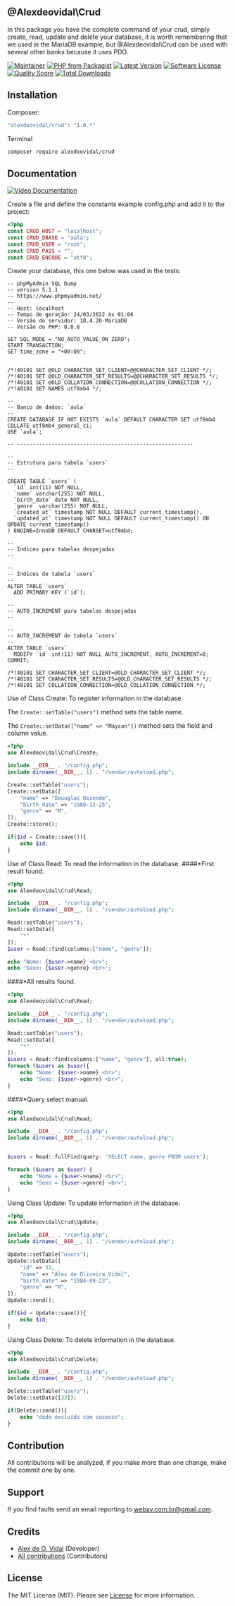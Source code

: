 ## @Alexdeovidal\Crud
In this package you have the complete command of your crud, simply create, read, update and delete your database, it is worth remembering that we used in the MariaDB example, but @Alexdeovidal\Crud can be used with several other banks because it uses PDO.

[![Maintainer](http://img.shields.io/badge/maintainer-@alexdeovidal-blue.svg?style=flat-square)](https://twitter.com/alexdeovidal)
[![PHP from Packagist](https://img.shields.io/packagist/php-v/alexdeovidal/crud.svg?style=flat-square)](https://packagist.org/packages/alexdeovidal/crud)
[![Latest Version](https://img.shields.io/github/release/alexdeovidal/crud.svg?style=flat-square)](https://github.com/alexdeovidal/crud/releases)
[![Software License](https://img.shields.io/badge/license-MIT-brightgreen.svg?style=flat-square)](LICENSE)
[![Quality Score](https://img.shields.io/scrutinizer/g/alexdeovidal/crud.svg?style=flat-square)](https://scrutinizer-ci.com/g/alexdeovidal/crud)
[![Total Downloads](https://img.shields.io/packagist/dt/alexdeovidal/crud.svg?style=flat-square)](https://packagist.org/packages/alexdeovidal/crud)

## Installation

Composer:

```bash
"alexdeovidal/crud": "1.0.*"
```

Terminal

```bash
composer require alexdeovidal/crud
```

## Documentation

[![Video Documentation](https://github.com/alexdeovidal/crud/blob/main/youtube.png)](https://www.youtube.com/embed/DAZURz9f5kY)


Create a file and define the constants example config.php and add it to the project:
```php 
<?php
const CRUD_HOST = "localhost";
const CRUD_DBASE = "aula";
const CRUD_USER = "root";
const CRUD_PASS = "";
const CRUD_ENCODE = "utf8";
```

Create your database, this one below was used in the tests:

```mysql
-- phpMyAdmin SQL Dump
-- version 5.1.1
-- https://www.phpmyadmin.net/
--
-- Host: localhost
-- Tempo de geração: 24/03/2022 às 01:06
-- Versão do servidor: 10.4.20-MariaDB
-- Versão do PHP: 8.0.8

SET SQL_MODE = "NO_AUTO_VALUE_ON_ZERO";
START TRANSACTION;
SET time_zone = "+00:00";


/*!40101 SET @OLD_CHARACTER_SET_CLIENT=@@CHARACTER_SET_CLIENT */;
/*!40101 SET @OLD_CHARACTER_SET_RESULTS=@@CHARACTER_SET_RESULTS */;
/*!40101 SET @OLD_COLLATION_CONNECTION=@@COLLATION_CONNECTION */;
/*!40101 SET NAMES utf8mb4 */;

--
-- Banco de dados: `aula`
--
CREATE DATABASE IF NOT EXISTS `aula` DEFAULT CHARACTER SET utf8mb4 COLLATE utf8mb4_general_ci;
USE `aula`;

-- --------------------------------------------------------

--
-- Estrutura para tabela `users`
--

CREATE TABLE `users` (
  `id` int(11) NOT NULL,
  `name` varchar(255) NOT NULL,
  `birth_date` date NOT NULL,
  `genre` varchar(255) NOT NULL,
  `created_at` timestamp NOT NULL DEFAULT current_timestamp(),
  `updated_at` timestamp NOT NULL DEFAULT current_timestamp() ON UPDATE current_timestamp()
) ENGINE=InnoDB DEFAULT CHARSET=utf8mb4;

--
-- Índices para tabelas despejadas
--

--
-- Índices de tabela `users`
--
ALTER TABLE `users`
  ADD PRIMARY KEY (`id`);

--
-- AUTO_INCREMENT para tabelas despejadas
--

--
-- AUTO_INCREMENT de tabela `users`
--
ALTER TABLE `users`
  MODIFY `id` int(11) NOT NULL AUTO_INCREMENT, AUTO_INCREMENT=0;
COMMIT;

/*!40101 SET CHARACTER_SET_CLIENT=@OLD_CHARACTER_SET_CLIENT */;
/*!40101 SET CHARACTER_SET_RESULTS=@OLD_CHARACTER_SET_RESULTS */;
/*!40101 SET COLLATION_CONNECTION=@OLD_COLLATION_CONNECTION */;
```
Use of Class Create: To register information in the database.

The ```Create::setTable("users")``` method sets the table name.

The ```Create::setData(["name" => "Maycon"])``` method sets the field and column value.
```php
<?php
use Alexdeovidal\Crud\Create;

include __DIR__ . "/config.php";
include dirname(__DIR__, 1) . "/vendor/autoload.php";

Create::setTable("users");
Create::setData([
    "name" => "Douuglas Rezende",
    "birth_date" => "1980-12-25",
    "genre" => "M",
]);
Create::store();

if($id = Create::save()){
    echo $id;
}
```
Use of Class Read: To read the information in the database.
####*First result found.
```php
<?php
use Alexdeovidal\Crud\Read;

include __DIR__ . "/config.php";
include dirname(__DIR__, 1) . "/vendor/autoload.php";

Read::setTable("users");
Read::setData([
    "*"
]);
$user = Read::find(columns:["name", "genre"]);

echo "Nome: {$user->name} <br>";
echo "Sexo: {$user->genre} <br>";

```
####*All results found.
```php
<?php
use Alexdeovidal\Crud\Read;

include __DIR__ . "/config.php";
include dirname(__DIR__, 1) . "/vendor/autoload.php";

Read::setTable("users");
Read::setData([
    "*"
]);
$users = Read::find(columns:["name", "genre"], all:true);
foreach ($users as $user){
    echo "Nome: {$user->name} <br>";
    echo "Sexo: {$user->genre} <br>";
}

```

####*Query select manual.
```php
<?php
use Alexdeovidal\Crud\Read;

include __DIR__ . "/config.php";
include dirname(__DIR__, 1) . "/vendor/autoload.php";


$users = Read::fullFind(query: 'SELECT name, genre FROM users');

foreach ($users as $user) {
    echo "Nome = {$user->name} <br>";
    echo "Sexo = {$user->genre} <br>";
}
```
Using Class Update: To update information in the database.
```php
<?php
use Alexdeovidal\Crud\Update;

include __DIR__ . "/config.php";
include dirname(__DIR__, 1) . "/vendor/autoload.php";

Update::setTable("users");
Update::setData([
    "id" => 33,
    "name" => "Alex de Oliveira Vidal",
    "birth_date" => "1984-09-23",
    "genre" => "M",
]);
Update::send();

if($id = Update::save()){
    echo $id;
}
```
Using Class Delete: To delete information in the database.

```php
<?php
use Alexdeovidal\Crud\Delete;

include __DIR__ . "/config.php";
include dirname(__DIR__, 1) . "/vendor/autoload.php";

Delete::setTable("users");
Delete::setData([33]);

if(Delete::send()){
    echo "dado excluído com sucesso";
}
```

## Contribution

All contributions will be analyzed, if you make more than one change, make the commit one by one.

## Support


If you find faults send an email reporting to webav.com.br@gmail.com.

## Credits

- [Alex de O. Vidal](https://github.com/alexdeovidal) (Developer)
- [All contributions](https://github.com/alexdeovidal/crud/contributors) (Contributors)

## License

The MIT License (MIT). Please see [License](https://github.com/alexdeovidal/crud/LICENSE) for more information.
.